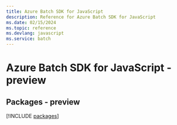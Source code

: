 ```yaml
---
title: Azure Batch SDK for JavaScript
description: Reference for Azure Batch SDK for JavaScript
ms.date: 02/15/2024
ms.topic: reference
ms.devlang: javascript
ms.service: batch
---
```

# Azure Batch SDK for JavaScript - preview
## Packages - preview
[!INCLUDE [packages](batch-index.md)]